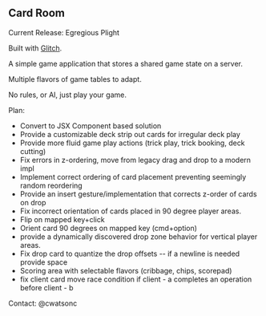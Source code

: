 
Card Room
------------

Current Release: Egregious Plight

Built with [Glitch](https://glitch.com/about).


A simple game application that stores a shared game state on a server. 

Multiple flavors of game tables to adapt. 

No rules, or AI, just play your game.

Plan:

* Convert to JSX Component based solution
* Provide a customizable deck strip out cards for irregular deck play
* Provide more fluid game play actions (trick play, trick booking, deck cutting)
* Fix errors in z-ordering, move from legacy drag and drop to a modern impl
* Implement correct ordering of card placement preventing seemingly random reordering
* Provide an insert gesture/implementation that corrects z-order of cards on drop
* Fix incorrect orientation of cards placed in 90 degree player areas.
* Flip on mapped key+click
* Orient card 90 degrees on mapped key (cmd+option)
* provide a dynamically discovered drop zone behavior for vertical player areas.
* Fix drop card to quantize the drop offsets -- if a newline is needed provide space
* Scoring area with selectable flavors (cribbage, chips, scorepad)
* fix client card move race condition if client - a completes an operation before client - b

Contact: @cwatsonc





